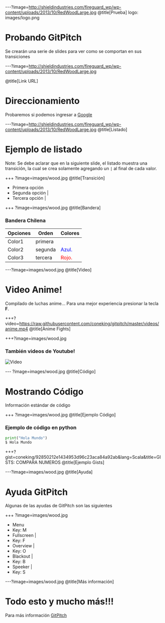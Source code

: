 ---?image=http://shieldindustries.com/fireguard_wp/wp-content/uploads/2013/10/RedWoodLarge.jpg
@title[Prueba]
logo: images/logo.png
# Probando GitPitch

Se crearán una serie de slides para ver como se comportan en sus transiciones

---?image=http://shieldindustries.com/fireguard_wp/wp-content/uploads/2013/10/RedWoodLarge.jpg

@title[Link URL]
# Direccionamiento 

Probaremos si podemos ingresar a [Google](http://www.google.cl)

---?image=http://shieldindustries.com/fireguard_wp/wp-content/uploads/2013/10/RedWoodLarge.jpg
@title[Listado]
# Ejemplo de listado
Note:
Se debe aclarar que en la siguiente slide, el listado muestra una transición, la cual se crea solamente agregando un `|` al final de cada valor.

+++ ?image=images/wood.jpg
@title[Transición]
- Primera opción
- Segunda opción |
- Tercera opción |

+++ ?image=images/wood.jpg
@title[Bandera]
### Bandera Chilena


Opciones | Orden | Colores 
 --- | --- | --- 
Color1 | primera | <span style="font-size:1em; color:white">Blanco.</span>
Color2 | segunda | <span style="font-size:1em; color:blue">Azul.</span>
Color3 | tercera | <span style="font-size:1em; color:red">Rojo.</span>

---?image=images/wood.jpg
@title[Video]
# Video Anime!

Compilado de luchas anime... Para una mejor experiencia presionar la tecla **F**.

+++?video=https://raw.githubusercontent.com/coneking/gitpitch/master/videos/anime.mp4
@title[Anime Fights]

+++?image=images/wood.jpg
### También videos de Youtube!

![Video](https://www.youtube.com/embed/DPPUBgJl68w)

--- ?image=images/wood.jpg
@title[Código]
# Mostrando Código

Información estándar de código

+++ ?image=images/wood.jpg
@title[Ejemplo Código]
### Ejemplo de código en python

```python
print("Hola Mundo")
$ Hola Mundo
```


+++?gist=coneking/92850212e1434953d96c23aca84a92ab&lang=Scala&title=GISTS: COMPARA NUMEROS
@title[Ejemplo Gists]

---?image=images/wood.jpg
@title[Ayuda]
# Ayuda GitPitch

Algunas de las ayudas de GitPitch son las siguientes

+++ ?image=images/wood.jpg

- Menu
 - Key: M 
- Fullscreen |
 - Key: F 
- Overview |
 - Key: O 
- Blackout |
 - Key: B 
- Speeker |
 - Key: S 

---?image=images/wood.jpg
@title[Más información]
# Todo esto y mucho más!!!

Para más información [GitPitch](https://github.com/gitpitch/gitpitch)
